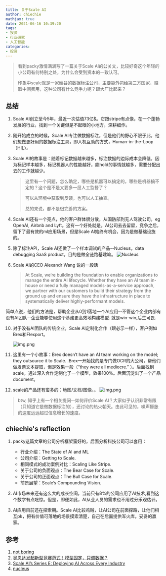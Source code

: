 ```yaml
---
title: 关于Scale AI
author: chiechie
mathjax: true
date: 2021-06-16 10:39:20
tags:
- 投资
- 行业研究
- 人工智能
categories: 
- 投资
---
```


> 看到packy激情满满写了一篇关于Scale AI的公关文，比较好奇这个年轻的小公司有何特别之处，为什么会受到资本的一致认可。
>
> 印象中scale就是一家硅谷的数据标注公司，主要靠外包给第三方国家，赚取中间费用，这种公司有什么竞争力呢？跟大厂比起来？

## 总结
1. Scale AI创立至今5年，最近一次估值73亿$。它跟stripe有点像，在一个蓬勃发展的行业，找到一个关键但是不起眼的小地方，深耕细作。
4. 刚开始成立的时候，Scale AI专注做数据标注，但是他们的野心不限于此，他们想做更好用的数据标注工具，即人机互助的方式，Human-in-the-Loop（HIL）。 
5. Scale AI的故事是：随着标记数据越来越多，标注数据的边际成本会降低，因为标记样本越多，标记机器人的性能越好，能hold的事情就越多，需要分配出去的工作就越少。
   
    > 这里有一个问题，怎么确定，哪些是机器可以搞定的，哪些是机器搞不定的？这个是不是又要多一层人工监督了？
    >  
    > 可以从环境中获取到反馈，也可以人工抽查。
    >  
    > 总的来说，都不是很完善的方案。
7. Scale AI还有一个亮点，他的客户群体很分散，从国防部到无人驾驶公司，eg OpenAI, Airbnb and Lyft。这有一个好处就是。AI公司去去留留，竞争之后，留下了最有效的ml应用场景，但是Scale AI始终有机会，因为是做基础设施的。
8. 除了标注API，Scale AI还做了一个样本调试的产品--Nucleus，data debugging SaaS product。目的是做全链路基建嘛。
![Nucleus](./img.png)
9. Scale AI的CEO Alexandr Wang 说的一段话

    > At Scale, we’re building the foundation to enable organizations to manage the entire AI lifecycle. Whether they have an AI team in-house or need a fully managed models-as-a-service approach, we partner with our customers to build their strategy from the ground up and ensure they have the infrastructure in place to systematically deliver highly-performant models.

简单点说，他们的方法是，帮助企业从0到1落地一个AI应用--不管这个企业内部有没有AI团队--企业能够使用这个基建更高效地构建模型. 就是win-win,后生可畏.

10. 对于没有AI团队的传统企业，Scale AI定制化合作（跟必示一样），客户例如Brex和Flexport。
    
    ![img.png](./img1.png)
11. 这里有一个小故事：Brex doesn’t have an AI team working on the model; they outsource it to Scale.
.Brex一开始找的是专门做OCR的大公司，帮他们做发票文本提取，但是效果一般（“they were all mediocre.” ）。后面找到scale，通过深入合作定制化了一个模型，效果100%。后面沉淀出了一个产品document。
12. scale的产品还有蛮多的：地图/文档/图像。。
    ![img.png](img2.png)

> btw, 知乎上有一个相关提问--如何评价Scale AI？大家似乎认识非常有限（只知道它是做数据标注的），还讨论的热火朝天。由此可见的，噪声膨胀的速度远远超过信息增长的速度。


## chiechie's reflection
1. packy这篇文章的公司分析框架蛮好的，后面分析科技公司可以套用：

    - 行业介绍：The State of AI and ML
    - 公司介绍：Getting to Scale. 
    - 相同模式的成功案例对比：Scaling Like Stripe.
    - 关于公司的负面观点：The Bear Case for Scale.
    - 关于公司的正面观点：The Bull Case for Scale.
    - 前景展望：Scale’s Compounding Vision.
2. AI市场未来还有这么大的成长空间，当前只有8%的公司应用了AI技术,看到这个数字有点吃惊。但是，即便如此，AI从业人员的需求也不用过分乐观估计。
3. AI应用目前还在探索期。Scale AI比较鸡贼，让AI公司在前面探路，让他们相互pk，把有价值可落地的场景摸索清楚，自己在后面提供军火库，妥妥的赢家。

## 参考
1. [not boring](https://www.notboring.co/p/scale-rational-in-the-fullness-of)
2. [吴恩达发起新型竞赛范式！模型固定，只调数据？](https://zhuanlan.zhihu.com/p/384012257)
3. [Scale AI’s Series E: Deploying AI Across Every Industry](https://scale.com/blog/series-e)
4. [nucleus](https://dashboard.scale.com/nucleus/)